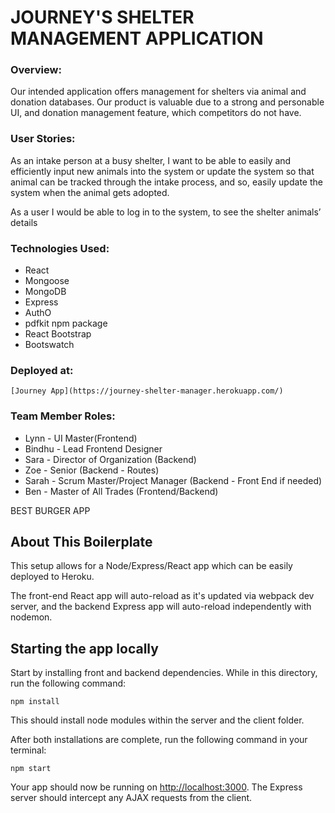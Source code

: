 # JOURNEY'S SHELTER MANAGEMENT APPLICATION

### Overview:

Our intended application offers management for shelters via animal and donation
databases. Our product is valuable due to a strong and personable UI, and
donation management feature, which competitors do not have.

### User Stories:

As an intake person at a busy shelter, I want to be able to easily and efficiently input new animals into the system or update the system so that animal can be tracked through the intake process, and so, easily update the system when the animal gets adopted.

As a user I would be able to log in to the system, to see the shelter animals’ details


### Technologies Used:
<ul>
<li>React</li>
<li>Mongoose</li>
<li>MongoDB</li>
<li>Express</li>
<li>AuthO</li>
<li>pdfkit npm package</li>
<li>React Bootstrap</li>
<li>Bootswatch</li>
</ul>

### Deployed at: 
```
[Journey App](https://journey-shelter-manager.herokuapp.com/)
```

### Team Member Roles:
<ul>
<li>Lynn - UI Master(Frontend)</li>
<li>Bindhu - Lead Frontend Designer</li>
<li>Sara - Director of Organization (Backend)</li>
<li>Zoe - Senior (Backend - Routes)</li>
<li>Sarah - Scrum Master/Project Manager (Backend - Front End if needed)</li>
<li>Ben - Master of All Trades (Frontend/Backend)</li>
</ul>



BEST BURGER APP

## About This Boilerplate

This setup allows for a Node/Express/React app which can be easily deployed to Heroku.

The front-end React app will auto-reload as it's updated via webpack dev server, and the backend Express app will auto-reload independently with nodemon.

## Starting the app locally

Start by installing front and backend dependencies. While in this directory, run the following command:

```
npm install
```

This should install node modules within the server and the client folder.

After both installations are complete, run the following command in your terminal:

```
npm start
```

Your app should now be running on <http://localhost:3000>. The Express server should intercept any AJAX requests from the client.